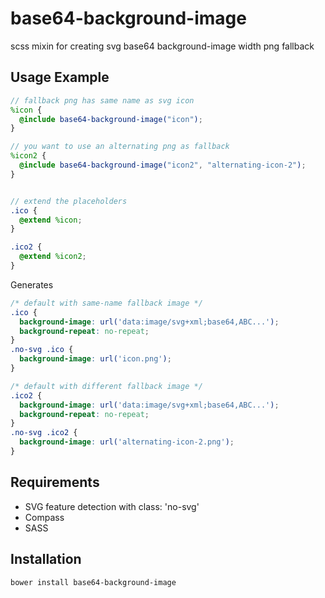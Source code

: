 base64-background-image
============

scss mixin for creating svg base64 background-image width png fallback

Usage Example
-------------

```scss
// fallback png has same name as svg icon
%icon {
  @include base64-background-image("icon");
}

// you want to use an alternating png as fallback
%icon2 {
  @include base64-background-image("icon2", "alternating-icon-2");
}


// extend the placeholders
.ico {
  @extend %icon;
}

.ico2 {
  @extend %icon2;
}
```

Generates

```css
/* default with same-name fallback image */
.ico {
  background-image: url('data:image/svg+xml;base64,ABC...');
  background-repeat: no-repeat;
}
.no-svg .ico {
  background-image: url('icon.png');
}

/* default with different fallback image */
.ico2 {
  background-image: url('data:image/svg+xml;base64,ABC...');
  background-repeat: no-repeat;
}
.no-svg .ico2 {
  background-image: url('alternating-icon-2.png');
}
```

Requirements
------------

* SVG feature detection with class: 'no-svg'
* Compass
* SASS

Installation
------------

```bash
bower install base64-background-image
```
